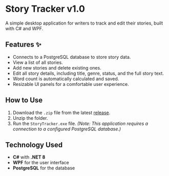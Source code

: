 # Story Tracker v1.0

A simple desktop application for writers to track and edit their stories, built with C# and WPF.

## Features ✨

* Connects to a PostgreSQL database to store story data.
* View a list of all stories.
* Add new stories and delete existing ones.
* Edit all story details, including title, genre, status, and the full story text.
* Word count is automatically calculated and saved.
* Resizable UI panels for a comfortable user experience.

## How to Use

1.  Download the `.zip` file from the latest [release](https://github.com/YOUR_USERNAME/YOUR_REPOSITORY/releases).
2.  Unzip the folder.
3.  Run the `StoryTracker.exe` file.
*(Note: This application requires a connection to a configured PostgreSQL database.)*

## Technology Used

* **C#** with **.NET 8**
* **WPF** for the user interface
* **PostgreSQL** for the database
